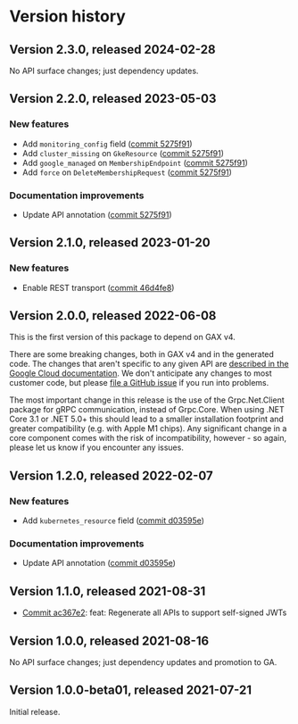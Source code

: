 # Version history

## Version 2.3.0, released 2024-02-28

No API surface changes; just dependency updates.

## Version 2.2.0, released 2023-05-03

### New features

- Add `monitoring_config` field ([commit 5275f91](https://github.com/googleapis/google-cloud-dotnet/commit/5275f910d8883e94a433e696e1c667c6faa3582b))
- Add `cluster_missing` on `GkeResource` ([commit 5275f91](https://github.com/googleapis/google-cloud-dotnet/commit/5275f910d8883e94a433e696e1c667c6faa3582b))
- Add `google_managed` on `MembershipEndpoint` ([commit 5275f91](https://github.com/googleapis/google-cloud-dotnet/commit/5275f910d8883e94a433e696e1c667c6faa3582b))
- Add `force` on `DeleteMembershipRequest` ([commit 5275f91](https://github.com/googleapis/google-cloud-dotnet/commit/5275f910d8883e94a433e696e1c667c6faa3582b))

### Documentation improvements

- Update API annotation ([commit 5275f91](https://github.com/googleapis/google-cloud-dotnet/commit/5275f910d8883e94a433e696e1c667c6faa3582b))

## Version 2.1.0, released 2023-01-20

### New features

- Enable REST transport ([commit 46d4fe8](https://github.com/googleapis/google-cloud-dotnet/commit/46d4fe8461ac30e7666600e44e7bd16228768621))

## Version 2.0.0, released 2022-06-08

This is the first version of this package to depend on GAX v4.

There are some breaking changes, both in GAX v4 and in the generated
code. The changes that aren't specific to any given API are [described in the Google Cloud
documentation](https://cloud.google.com/dotnet/docs/reference/help/breaking-gax4).
We don't anticipate any changes to most customer code, but please [file a
GitHub issue](https://github.com/googleapis/google-cloud-dotnet/issues/new/choose)
if you run into problems.

The most important change in this release is the use of the Grpc.Net.Client package
for gRPC communication, instead of Grpc.Core. When using .NET Core 3.1 or .NET 5.0+
this should lead to a smaller installation footprint and greater compatibility (e.g.
with Apple M1 chips). Any significant change in a core component comes with the risk
of incompatibility, however - so again, please let us know if you encounter any
issues.


## Version 1.2.0, released 2022-02-07

### New features

- Add `kubernetes_resource` field ([commit d03595e](https://github.com/googleapis/google-cloud-dotnet/commit/d03595ea86e200b93c35f761a358cbf6346ebbe2))

### Documentation improvements

- Update API annotation ([commit d03595e](https://github.com/googleapis/google-cloud-dotnet/commit/d03595ea86e200b93c35f761a358cbf6346ebbe2))

## Version 1.1.0, released 2021-08-31

- [Commit ac367e2](https://github.com/googleapis/google-cloud-dotnet/commit/ac367e2): feat: Regenerate all APIs to support self-signed JWTs

## Version 1.0.0, released 2021-08-16

No API surface changes; just dependency updates and promotion to GA.

## Version 1.0.0-beta01, released 2021-07-21

Initial release.
